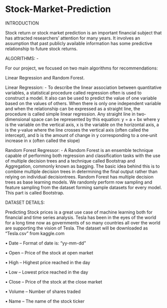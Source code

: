 # Stock-Market-Prediction
INTRODUCTION  

Stock return or stock market prediction is an important financial subject that has attracted researchers’ attention for many years. It involves an assumption that past publicly available information has some predictive relationship to future stock returns.

ALGORITHMS: -

For our project, we focused on two main algorithms for recommendations: 

Linear Regression and Random Forest.

Linear Regression: - To describe the linear association between quantitative variables, a statistical procedure called regression often is used to construct a model. It also can be used to predict the value of one variable based on the values of others. When there is only one independent variable and when the relationship can be expressed as a straight line, the procedure is called simple linear regression.
Any straight line in two‐dimensional space can be represented by this equation:
y = a + bx
where y is the variable on the vertical axis, x is the variable on the horizontal axis, a is the y‐value where the line crosses the vertical axis (often called the intercept), and b is the amount of change in y corresponding to a one‐unit increase in x (often called the slope)

Random Forest Regressor: - A Random Forest is an ensemble technique capable of performing both regression and classification tasks with the use of multiple decision trees and a technique called Bootstrap and Aggregation, commonly known as bagging. The basic idea behind this is to combine multiple decision trees in determining the final output rather than relying on individual decisiontrees. 
Random Forest has multiple decision trees as base learning models. We randomly perform row sampling and feature sampling from the dataset forming sample datasets for every model. This part is called Bootstrap.

DATASET DETAILS:

Predicting Stock prices is a great use case of machine learning both for financial and time series analysis. Tesla has been in the eyes of the world for a long time now as governments of so many countries all over the world are supporting the vision of Tesla. The dataset will be downloaded as “Tesla.csv” from kaggle.com

•	Date – Format of date is: “yy-mm-dd”

•	Open – Price of the stock at open market

•	High – Highest price reached in the day

•	Low – Lowest price reached in the day

•	Close – Price of the stock at the close market

•	Volume – Number of shares traded

•	Name – The name of the stock ticker
